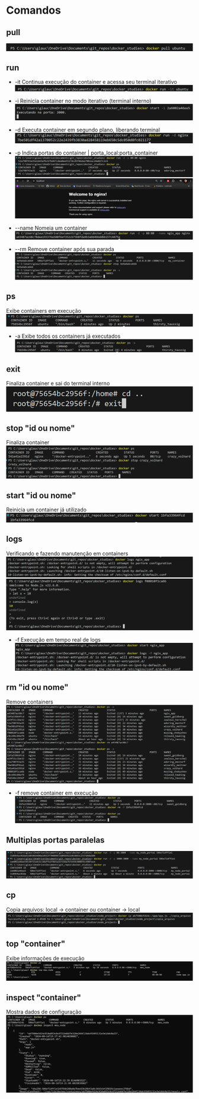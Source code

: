 # Comandos

## pull

![alt text](asset/image-2.png)

## run

- -it
Continua execução do container e acessa seu terminal iterativo
![alt text](asset/image-3.png)

- -i
Reinicia container no modo iterativo (terminal interno)
![alt text](asset/image-32.png)

- -d
Executa container em segundo plano, liberando terminal
![alt text](asset/image-8.png)

- -p
Indica portas do container | porta_local:porta_container
![alt text](asset/image-9.png)
![alt text](asset/image-10.png)

- --name
Nomeia um container
![alt text](asset/image-12.png)

- --rm
Remove container após sua parada
![alt text](asset/image-36.png)

## ps

Exibe containers em execução
![alt text](asset/image-4.png)

- -a
Exibe todos os containers já executados
![alt text](asset/image-6.png)

## exit

Finaliza container e sai do terminal interno
![alt text](asset/image-5.png)

## stop "id ou nome"

Finaliza container
![alt text](asset/image-7.png)

## start "id ou nome"

Reinicia um container já utilizado
![alt text](asset/image-11.png)

## logs

Verificando e fazendo manutenção em containers
![alt text](asset/image-13.png)
![alt text](asset/image-15.png)

- -f
Execução em tempo real de logs
![alt text](asset/image-14.png)

## rm "id ou nome"

Remove containers
![alt text](asset/image-16.png)

- -f
remove container em execução
![alt text](asset/image-17.png)

## Multiplas portas paralelas

![alt text](asset/image-27.png)

## cp

Copia arquivos: local -> container ou container -> local
![alt text](asset/image-37.png)

## top "container"

Exibe informações de execução
![alt text](asset/image-38.png)

## inspect "container"

Mostra dados de configuração
![alt text](asset/image-39.png)
